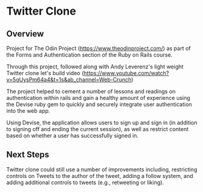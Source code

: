 # Twitter Clone

## Overview

Project for The Odin Project (https://www.theodinproject.com/) as part of the Forms and Authentication section of the Ruby on Rails course.

Through this project, followed along with Andy Leverenz's light weight Twitter clone let's build video (https://www.youtube.com/watch?v=5gUysPm64a4&t=1s&ab_channel=Web-Crunch)

The project helped to cement a number of lessons and readings on authentication within rails and gain a healthy amount of experience using the Devise ruby gem to quickly and securely integrate user authentication into the web app.

Using Devise, the application allows users to sign up and sign in (in addition to signing off and ending the current session), as well as restrict content based on whether a user has successfully signed in.

## Next Steps

Twitter clone could still use a number of improvements including, restricting controls on Tweets to the author of the tweet, adding a follow system, and adding additional controls to tweets (e.g., retweeting or liking).
